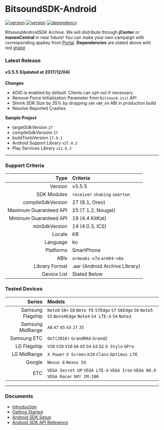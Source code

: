 # BitsoundSDK-Android

[![version](https://img.shields.io/badge/Bitsound-3.5.5-green.svg?style=flat-square)](#)
[![version](https://img.shields.io/badge/SoundllyPlayer-1.0.4-green.svg?style=flat-square)](#)
[![dependency](https://img.shields.io/badge/support--annotations-27.0.2-red.svg?style=flat-square)](#)

BitsoundAndroidSDK Archive. We will distribute through **jCenter** or **mavenCentral** in near future! You can make your own campaign with corresponding appkey from [Portal](https://portal.soundl.ly/login.html#/). **Dependencies** are stated above with red [shield](http://shields.io/)

### Latest Release

#### v3.5.5 (Updated at 2017/12/04)

**Changes**

- ADID is enabled by default. Clients can opt-out if necessary
- Remove Force Initialization Parameter from `Bitsound.init` API
- Shrink SDK Size by 35% by dropping `x86` `x86_64` ABI in production build
- Resolve Reported Crashes

**Sample Project**
- targetSdkVersion `27`
- compileSdkVersioin `27`
- buildToolsVersion `27.0.1`
- Android Support Library `v27.0.2`
- Play Services Library `v11.6.2`

---

### Support Criteria

|                   Type | Criteria                       |
| ---------------------: | :----------------------------- |
|                Version | v3.5.5                         |
|            SDK Modules | `receiver` `shaking` `smarton` |
|      compileSdkVersion | 27 (8.1, Oreo)                 |
| Maximum Guaranteed API | 25 (7.1.2, Nougat)             |
| Minimum Guaranteed API | 19 (4.4 KitKat)                |
|          minSdkVersion | 14 (4.0.3, ICS)                |
|                 Locale | KR                             |
|               Language | ko                             |
|              Platforms | SmartPhone                     |
|                   ABIs | `armeabi-v7a` `arm64-v8a`      |
|         Library Format | .aar (Android Archive Library) |
|            Device List | Stated Below                   |

### Tested Devices

|           Series | Models                                   |
| ---------------: | :--------------------------------------- |
| Samsung Flagship | `Note8` `S8+` `S8` `Note FE` `S7Edge` `S7` `S6Edge` `S6` `Note5` `S5` `Note4Edge` `Note4` `S4 LTE-A` `S4` `Note3` |
| Samsung MidRange | `A8` `A7` `A5` `A3` `J7` `J5`            |
|      Samsung ETC | `On7(2016)` `GrandMAX` `Grand2`          |
|      LG Flagship | `V30` `V20` `V10` `G6` `G5` `G4` `G3` `G2` `G Stylo` `GPro` |
|      LG MidRange | `X Power` `X Screen` `K10` `Class` `Optimus LTE` |
|           Google | `Nexus 6` `Nexus 5X`                     |
|              ETC | `VEGA Secret UP` `VEGA LTE-A` `VEGA Iron` `VEGA NO.6` `VEGA Racer` `SKY IM-100` |

---

### Documents

- [Introduction](https://docs.bitsound.io/docs/introduction)
- [Getting Started](https://docs.bitsound.io/docs/getting-started)
- [Android SDK Setup](https://docs.bitsound.io/docs/android-setup)
- [Android SDK API Reference](https://docs.bitsound.io/docs/android)
